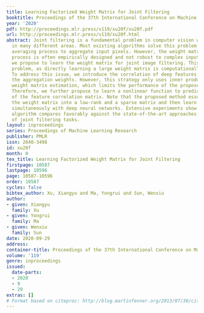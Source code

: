 ```yaml
---
title: Learning Factorized Weight Matrix for Joint Filtering
booktitle: Proceedings of the 37th International Conference on Machine Learning
year: '2020'
pdf: http://proceedings.mlr.press/v119/xu20f/xu20f.pdf
url: http://proceedings.mlr.press/v119/xu20f.html
abstract: Joint filtering is a fundamental problem in computer vision with applications
  in many different areas. Most existing algorithms solve this problem with a weighted
  averaging process to aggregate input pixels. However, the weight matrix of this
  process is often empirically designed and not robust to complex input. In this work,
  we propose to learn the weight matrix for joint image filtering. This is a challenging
  problem, as directly learning a large weight matrix is computationally intractable.
  To address this issue, we introduce the correlation of deep features to approximate
  the aggregation weights. However, this strategy only uses inner product for the
  weight matrix estimation, which limits the performance of the proposed algorithm.
  Therefore, we further propose to learn a nonlinear function to predict sparse residuals
  of the feature correlation matrix. Note that the proposed method essentially factorizes
  the weight matrix into a low-rank and a sparse matrix and then learn both of them
  simultaneously with deep neural networks. Extensive experiments show that the proposed
  algorithm compares favorably against the state-of-the-art approaches on a wide variety
  of joint filtering tasks.
layout: inproceedings
series: Proceedings of Machine Learning Research
publisher: PMLR
issn: 2640-3498
id: xu20f
month: 0
tex_title: Learning Factorized Weight Matrix for Joint Filtering
firstpage: 10587
lastpage: 10596
page: 10587-10596
order: 10587
cycles: false
bibtex_author: Xu, Xiangyu and Ma, Yongrui and Sun, Wenxiu
author:
- given: Xiangyu
  family: Xu
- given: Yongrui
  family: Ma
- given: Wenxiu
  family: Sun
date: 2020-09-29
address: 
container-title: Proceedings of the 37th International Conference on Machine Learning
volume: '119'
genre: inproceedings
issued:
  date-parts:
  - 2020
  - 9
  - 29
extras: []
# Format based on citeproc: http://blog.martinfenner.org/2013/07/30/citeproc-yaml-for-bibliographies/
---
```

